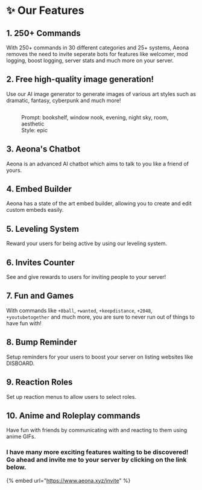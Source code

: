 # ✨ Our Features

## 1. 250+ Commands

With 250+ commands in 30 different categories and 25+ systems, Aeona removes the need to invite seperate bots for features like welcomer, mod logging, boost logging, server stats and much more on your server.

## 2. Free high-quality image generation!

Use our AI image generator to generate images of various art styles such as dramatic, fantasy, cyberpunk and much more!

<figure><img src="https://media.discordapp.net/attachments/962747447547945031/1058993182555263117/image.jpg" alt=""><figcaption><p>Prompt: bookshelf, window nook, evening, night sky, room, aesthetic<br>Style: epic</p></figcaption></figure>

## 3. Aeona's Chatbot

Aeona is an advanced AI chatbot which aims to talk to you like a friend of yours.

## 4. Embed Builder

Aeona has a state of the art embed builder, allowing you to create and edit custom embeds easily.

## 5. Leveling System

Reward your users for being active by using our leveling system.

## 6. Invites Counter

See and give rewards to users for inviting people to your server!

## 7. Fun and Games

With commands like `+8ball`, `+wanted`, `+keepdistance`, `+2048`, `+youtubetogether` and much more, you are sure to never run out of things to have fun with!

## 8. Bump Reminder

Setup reminders for your users to boost your server on listing websites like DISBOARD.

## 9. Reaction Roles

Set up reaction menus to allow users to select roles.

## 10. Anime and Roleplay commands

Have fun with friends by communicating with and reacting to them using anime GIFs.



### I have many more exciting features waiting to be discovered! Go ahead and invite me to your server by clicking on the link below.

{% embed url="https://www.aeona.xyz/invite" %}
